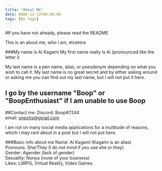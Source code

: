 ```yaml
---
title: "About Me"
date: 0000-12-13T00:00:00
tags: [No tags]
---
```


#If you have not already, please read the README

This is an about me, who I am, etcetera

###My name is Ai Kagami
My first name really is Ai (pronounced like the letter i)

My last name is a pen name, alias, or pseudonym depending on what you wish to call it. My last name is no great secret and by either asking around or asking me you can find out my last name, but I will not put it here.

I go by the username "Boop" or "BoopEnthusiast" if I am unable to use Boop
---
##Contact me:
Discord: Boop#7244  
email: onpotis@gmail.com

I am not on many social media applications for a multitude of reasons, which I may rant about in a post but I will not put here.

###Basic info about me
Name: Ai Kagami (Kagami is an alias)  
Pronouns: She/They (I do not mind if you use she or they)  
Gender: Agender (lack of gender)  
Sexuality: Nonya (none of your business)  
Likes: LitRPG, Virtual Reality, Video Games  
